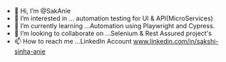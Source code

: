 - 👋 Hi, I’m @SakAnie
- 👀 I’m interested in ... automation testing for UI & API(MicroServices)
- 🌱 I’m currently learning ...Automation using Playwright and Cypress.
- 💞️ I’m looking to collaborate on ...Selenium & Rest Assured project's
- 📫 How to reach me ...LinkedIn Account www.linkedin.com/in/sakshi-sinha-anie

<!---
SakAnie/SakAnie is a ✨ special ✨ repository because its `README.md` (this file) appears on your GitHub profile.
You can click the Preview link to take a look at your changes.
--->
